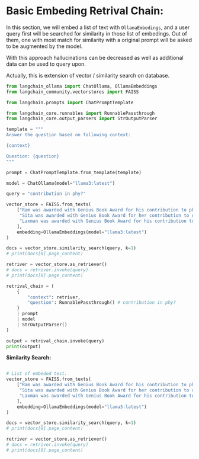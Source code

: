 # Basic Embeding Retrival Chain:

In this section, we will embed a list of text with ``OllamaEmbedings``, and a user query first will be searched for
similarity in those list of embedings. Out of them, one with most match for similarity with a original prompt will
be asked to be augmented by the model.

With this approach hallucinations can be decreased as well as additional data can be used to query upon.

Actually, this is extension of vector / similarity search on database.

```python
from langchain_ollama import ChatOllama, OllamaEmbeddings
from langchain_community.vectorstores import FAISS

from langchain.prompts import ChatPromptTemplate

from langchain_core.runnables import RunnablePassthrough
from langchain_core.output_parsers import StrOutputParser

template = """
Answer the question based on following context:

{context}

Question: {question}
"""

prompt = ChatPromptTemplate.from_template(template)

model = ChatOllama(model="llama3:latest")

query = "contribution in phy?"

vector_store = FAISS.from_texts(
    ["Ram was awarded with Genius Book Award for his contribution to phyics.",
     "Sita was awarded with Genius Book Award for her contribution to computer science.",
     "Laxman was awarded with Genius Book Award for his contribution to semiconductor science.",
    ],
    embedding=OllamaEmbeddings(model="llama3:latest")
)

docs = vector_store.similarity_search(query, k=1)
# print(docs[0].page_content)

retriver = vector_store.as_retriever()
# docs = retriver.invoke(query)
# print(docs[0].page_content)

retrival_chain = (
    {
        "context": retriver,
        "question": RunnablePassthrough() # contribution in phy?
    } 
    | prompt
    | model
    | StrOutputParser()
)

output = retrival_chain.invoke(query)
print(output)
```

**Similarity Search:**

```python

# List of embeded test.
vector_store = FAISS.from_texts(
    ["Ram was awarded with Genius Book Award for his contribution to phyics.",
     "Sita was awarded with Genius Book Award for her contribution to computer science.",
     "Laxman was awarded with Genius Book Award for his contribution to semiconductor science.",
    ],
    embedding=OllamaEmbeddings(model="llama3:latest")
)

docs = vector_store.similarity_search(query, k=1)
# print(docs[0].page_content)

retriver = vector_store.as_retriever()
# docs = retriver.invoke(query)
# print(docs[0].page_content)
```
